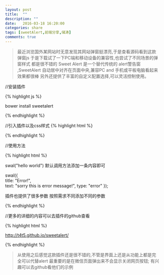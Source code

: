 ```yaml
---
layout: post
title:  ""
description: ""
date:   2016-03-18 16:20:00
categories: share
tags: [sweetAlert,前端分享,储涛]
comments: true
---
```




>最近浏览国外某网站时无意发现其网站弹窗挺漂亮,于是查看源码看到这款弹窗js 于是下载试了一下PC端和移动设备的兼容性,也尝试了不同场景的弹窗样式 都是很不错的 Sweet Alert 是一个替代传统的 alert警告窗 ,SweetAlert 自动居中对齐在页面中央,兼容PC and 手机或平板电脑看起来效果都很棒 另外还提供了丰富的自定义配置选择,可以灵活控制使用。



//安装插件

{% highlight js %}

bower install sweetalert

{% endhighlight %}




//引入插件以及css样式
{% highlight html %}

<link   href="dist/sweetalert.css">
<script src="dist/sweetalert.min.js"></script> 

{% endhighlight %}




//使用方法

{% highlight html %}


swal("hello world") 默认调用方法添加一条内容即可

swal({  
  title: "Error!",  
  text: "sorry this is error message!", 
  type: "error"
});

插件也提供了很多参数 按照需求不同添加不同的参数


{% endhighlight %}



//更多的详细的内容可以去插件的github查看

{% highlight html %}

http://t4t5.github.io/sweetalert/

{% endhighlight %}



>从使用之后感觉这款插件还是很不错的,不管是界面上还是从功能上都是完全可以代替alert 最重要的是在微信页面弹出来不会显示关闭网页按钮;
有兴趣可以去github看他们的示例







